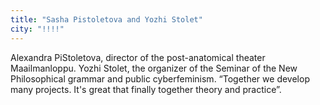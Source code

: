 ```yaml
---
title: "Sasha Pistoletova and Yozhi Stolet"
city: "!!!!"
---
```


Alexandra PiStoletova, director of the post-anatomical theater
Maailmanloppu.
Yozhi Stolet, the organizer of the Seminar of the New Philosophical
grammar and public cyberfeminism. “Together we develop many
projects. It's great that finally together theory and practice”.
